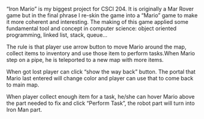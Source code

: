 “Iron Mario” is my biggest project for CSCI 204. It is originally a Mar Rover game but in the final phrase I re-skin the game into a “Mario” game to make it more coherent and interesting. The making of this game applied some fundamental tool and concept in computer science: object oriented programming, linked list, stack, queue…

The rule is that player use arrow button to move Mario around the map, collect items to inventory and use those item to perform tasks.When Mario step on a pipe, he is teleported to a new map with more items.

When got lost player can click “show the way back” button. The portal that Mario last entered will change color and player can use that to come back to main map.

When player collect enough item for a task, he/she can hover Mario above the part needed to fix and click “Perform Task”, the robot part will turn into Iron Man part. 
